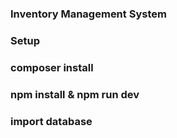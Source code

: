 ### Inventory Management System 
### Setup

### composer install
### npm install & npm run dev 
### import database 
